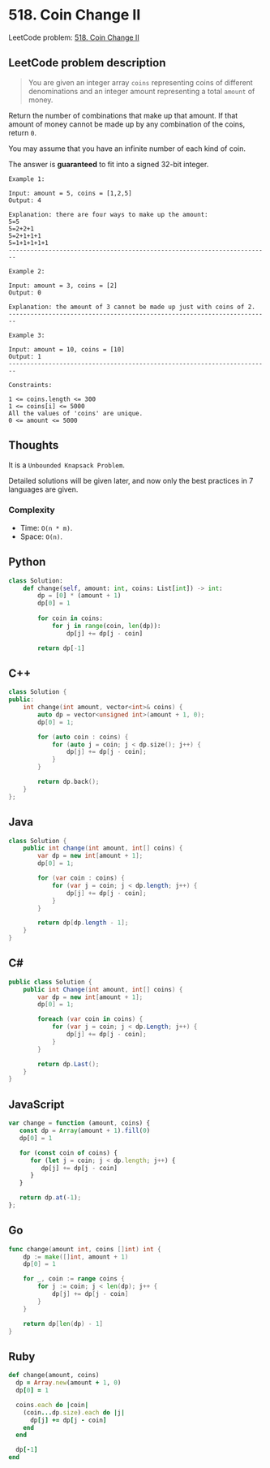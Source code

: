 # 518. Coin Change II
LeetCode problem: [518. Coin Change II](https://leetcode.com/problems/coin-change-ii/)

## LeetCode problem description
> You are given an integer array `coins` representing coins of different denominations and an integer amount representing a total `amount` of money.

Return the number of combinations that make up that amount. If that amount of money cannot be made up by any combination of the coins, return `0`.

You may assume that you have an infinite number of each kind of coin.

The answer is **guaranteed** to fit into a signed 32-bit integer.

```
Example 1:

Input: amount = 5, coins = [1,2,5]
Output: 4

Explanation: there are four ways to make up the amount:
5=5
5=2+2+1
5=2+1+1+1
5=1+1+1+1+1
------------------------------------------------------------------------

Example 2:

Input: amount = 3, coins = [2]
Output: 0

Explanation: the amount of 3 cannot be made up just with coins of 2.
------------------------------------------------------------------------

Example 3:

Input: amount = 10, coins = [10]
Output: 1
------------------------------------------------------------------------

Constraints:

1 <= coins.length <= 300
1 <= coins[i] <= 5000
All the values of 'coins' are unique.
0 <= amount <= 5000
```

## Thoughts
It is a `Unbounded Knapsack Problem`.

Detailed solutions will be given later, and now only the best practices in 7 languages are given.

### Complexity
* Time: `O(n * m)`.
* Space: `O(n)`.

## Python
```python
class Solution:
    def change(self, amount: int, coins: List[int]) -> int:
        dp = [0] * (amount + 1)
        dp[0] = 1
        
        for coin in coins:
            for j in range(coin, len(dp)):
                dp[j] += dp[j - coin]

        return dp[-1]
```

## C++
```cpp
class Solution {
public:
    int change(int amount, vector<int>& coins) {
        auto dp = vector<unsigned int>(amount + 1, 0);
        dp[0] = 1;

        for (auto coin : coins) {
            for (auto j = coin; j < dp.size(); j++) {
                dp[j] += dp[j - coin];
            }
        }

        return dp.back();
    }
};
```

## Java
```java
class Solution {
    public int change(int amount, int[] coins) {
        var dp = new int[amount + 1];
        dp[0] = 1;

        for (var coin : coins) {
            for (var j = coin; j < dp.length; j++) {
                dp[j] += dp[j - coin];
            }
        }

        return dp[dp.length - 1];
    }
}
```

## C#
```c#
public class Solution {
    public int Change(int amount, int[] coins) {
        var dp = new int[amount + 1];
        dp[0] = 1;

        foreach (var coin in coins) {
            for (var j = coin; j < dp.Length; j++) {
                dp[j] += dp[j - coin];
            }
        }

        return dp.Last();
    }
}
```

## JavaScript
```javascript
var change = function (amount, coins) {
   const dp = Array(amount + 1).fill(0)
   dp[0] = 1

   for (const coin of coins) {
      for (let j = coin; j < dp.length; j++) {
         dp[j] += dp[j - coin]
      }
   }

   return dp.at(-1);
};
```

## Go
```go
func change(amount int, coins []int) int {
    dp := make([]int, amount + 1)
    dp[0] = 1

    for _, coin := range coins {
        for j := coin; j < len(dp); j++ {
            dp[j] += dp[j - coin]
        }
    }

    return dp[len(dp) - 1]
}
```

## Ruby
```ruby
def change(amount, coins)
  dp = Array.new(amount + 1, 0)
  dp[0] = 1

  coins.each do |coin|
    (coin...dp.size).each do |j|
      dp[j] += dp[j - coin]
    end
  end

  dp[-1]
end
```
